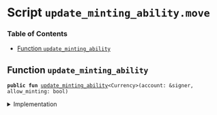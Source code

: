 
<a name="SCRIPT"></a>

# Script `update_minting_ability.move`

### Table of Contents

-  [Function `update_minting_ability`](#SCRIPT_update_minting_ability)



<a name="SCRIPT_update_minting_ability"></a>

## Function `update_minting_ability`



<pre><code><b>public</b> <b>fun</b> <a href="#SCRIPT_update_minting_ability">update_minting_ability</a>&lt;Currency&gt;(account: &signer, allow_minting: bool)
</code></pre>



<details>
<summary>Implementation</summary>


<pre><code><b>fun</b> <a href="#SCRIPT_update_minting_ability">update_minting_ability</a>&lt;Currency&gt;(account: &signer, allow_minting: bool) {
    <b>let</b> tc_capability = <a href="../../modules/doc/Roles.md#0x1_Roles_extract_privilege_to_capability">Roles::extract_privilege_to_capability</a>&lt;TreasuryComplianceRole&gt;(account);
    <a href="../../modules/doc/Libra.md#0x1_Libra_update_minting_ability">Libra::update_minting_ability</a>&lt;Currency&gt;(&tc_capability, allow_minting);
    <a href="../../modules/doc/Roles.md#0x1_Roles_restore_capability_to_privilege">Roles::restore_capability_to_privilege</a>(account, tc_capability);
}
</code></pre>



</details>
